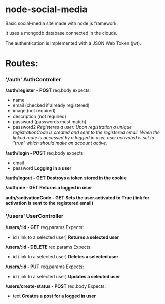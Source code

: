 # node-social-media
Basic social-media site made with node.js framework. 

It uses a mongodb database connected in the clouds.

The authentication is implemented with a JSON Web Token (jwt).

 # Routes:
### '/auth' AuthController
 
**/auth/register - POST** 
req.body expects:
- name
- email (checked if already registered)
- image (not required)
- description (not required) 
- password (passwords must match)
- password2
_Registeres a user. Upon registration a unique registrationCode is created and sent to the registered email. When the linked route is accessed by a logged in user, user.activated is set to "true" which should make an account active._
 
**/auth/login - POST**
req.body expects:
- email
- password
__Logging in a user__
 
**/auth/logout - GET**
__Destroys a token stored in the cookie__

**/auth/me - GET**
__Returns a logged in user__

 
 **auth/:activationCode - GET**
 __Sets the user.activated to True (link for activation is sent to the registered email)__
 
 ### '/users' UserController
 
**/users/:id - GET**
req.params Expects:
- id (link to a selected user)
__Returns a selected user__
 
**/users/:id - DELETE**
req.params Expects:
- id (link to a selected user)
__Deletes a selected user__
 
**/users/:id - PUT**
req.params Expects:
- id (link to a selected user)
__Updates a selected user__
 
**/users/create-status - POST**
req.body Expects:
- text
__Creates a post for a logged in user__
